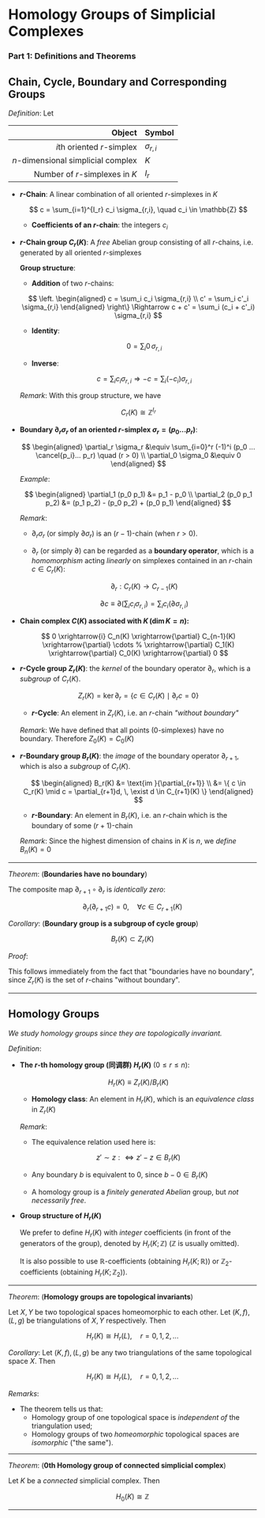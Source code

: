 # Homology Groups of Simplicial Complexes 

### **Part 1: Definitions and Theorems**

## Chain, Cycle, Boundary and Corresponding Groups

*Definition*: Let

<center>

|Object|Symbol|
|-:|:-|
|$i$th oriented $r$-simplex|$\sigma_{r,i}$|
|$n$-dimensional simplicial complex|$K$|
|Number of $r$-simplexes in $K$|$I_r$|

</center>
    
- **$r$-Chain**: A linear combination of all oriented $r$-simplexes in $K$

    $$
    c = \sum_{i=1}^{I_r} c_i \sigma_{r,i}, \quad 
    c_i \in \mathbb{Z}
    $$

    - **Coefficients of an $r$-chain**: the integers $c_i$
    
- **$r$-Chain group $C_r(K)$**: A *free* Abelian group consisting of all $r$-chains, i.e. generated by all oriented $r$-simplexes
    
    **Group structure**:
        
    - **Addition** of two $r$-chains:

    $$
    \left.
    \begin{aligned}
        c = \sum_i c_i \sigma_{r,i} \\ 
        c' = \sum_i c'_i \sigma_{r,i}
    \end{aligned}
    \right\} \Rightarrow
    c + c' = \sum_i (c_i + c'_i) \sigma_{r,i}
    $$

    - **Identity**: 
        
        $$ 0 = \sum_i 0 \, \sigma_{r,i} $$
    
    - **Inverse**: 

        $$
        c = \sum_i c_i \sigma_{r,i} \Rightarrow
        -c = \sum_i (-c_i) \sigma_{r,i}
        $$
    
    *Remark*: With this group structure, we have

    $$
    C_r(K) \cong \mathbb{Z}^{I_r}
    $$

- **Boundary $\partial_r \sigma_r$ of an oriented $r$-simplex $\sigma_r = (p_0 ... p_r)$**:

    $$
    \begin{aligned}
        \partial_r \sigma_r &\equiv
        \sum_{i=0}^r (-1)^i (p_0 ... \cancel{p_i}... p_r)
        \quad (r > 0)
        \\
        \partial_0 \sigma_0 &\equiv 0
    \end{aligned}
    $$

    *Example*:

    $$
    \begin{aligned}
        \partial_1 (p_0 p_1) &= p_1 - p_0 \\
        \partial_2 (p_0 p_1 p_2) &=
        (p_1 p_2) - (p_0 p_2) + (p_0 p_1)
    \end{aligned}
    $$
    
    *Remark*: 
    
    - $\partial_r \sigma_r$ (or simply $\partial \sigma_r$) is an $(r-1)$-chain (when $r>0$).
    
    - $\partial_r$ (or simply $\partial$) can be regarded as a **boundary operator**, which is a *homomorphism* acting *linearly* on simplexes contained in an $r$-chain $c \in C_r(K)$:

        $$
        \partial_r: C_r(K) \to C_{r-1}(K)
        $$

        $$
        \partial c \equiv \partial \left(
            \sum_i c_i \sigma_{r,i}
        \right)
        = \sum_i c_i (\partial \sigma_{r,i})
        $$
    
- **Chain complex $C(K)$ associated with $K \, (\dim{K} = n)$:**

    $$
    0 \xrightarrow{i} C_n(K) 
    \xrightarrow{\partial} C_{n-1}(K)
    \xrightarrow{\partial} \cdots
    % \xrightarrow{\partial} C_1(K)
    \xrightarrow{\partial} C_0(K)
    \xrightarrow{\partial} 0
    $$

- **$r$-Cycle group $Z_r(K)$**: the *kernel* of the boundary operator $\partial_r$, which is a *subgroup* of $C_r(K)$.

    $$
    Z_r(K) = \ker{\partial_r}
    = \{c \in C_r(K) \mid \partial_r c = 0\}
    $$

    - **$r$-Cycle**: An element in $Z_r(K)$, i.e. an $r$-chain *"without boundary"*
    
    *Remark*: We have defined that all points (0-simplexes) have no boundary. Therefore $Z_0(K) = C_0(K)$ 

- **$r$-Boundary group $B_r(K)$**: the *image* of the boundary operator $\partial_{r+1}$, which is also a *subgroup* of $C_r(K)$.
    
    $$
    \begin{aligned}
        B_r(K) &= \text{im }{\partial_{r+1}} \\
        &= \{
            c \in C_r(K) \mid 
            c = \partial_{r+1}d, \,
            \exist d \in C_{r+1}(K)
        \}
    \end{aligned}
    $$

    - **$r$-Boundary**: An element in $B_r(K)$, i.e. an $r$-chain which is the boundary of some $(r+1)$-chain

    *Remark*: Since the highest dimension of chains in $K$ is $n$, we *define* $B_n(K) = 0$

----

*Theorem*: (**Boundaries have no boundary**)

The composite map $\partial_{r+1} \circ \partial_r$ is *identically zero*:

$$
\partial_r(\partial_{r+1}c) = 0, 
\quad \forall c \in C_{r+1}(K)
$$

*Corollary*: (**Boundary group is a subgroup of cycle group**)

$$
B_r(K) \subset Z_r(K)
$$

*Proof*:

This follows immediately from the fact that "boundaries have no boundary", since $Z_r(K)$ is the set of $r$-chains "without boundary". 

----

## Homology Groups

*We study homology groups since they are topologically invariant.*

*Definition*:

- **The $r$-th homology group (同调群) $H_r(K)$** $(0 \le r \le n)$:
    
    $$
    H_r(K) \equiv Z_r(K) / B_r(K)
    $$

    - **Homology class**: An element in $H_r(K)$, which is an *equivalence class* in $Z_r(K)$

    *Remark*: 
    
    - The equivalence relation used here is: 
    
    $$
    z' \sim z :\Leftrightarrow z' - z \in B_r(K)
    $$

    - Any boundary $b$ is equivalent to 0, since $b - 0 \in B_r(K)$
    
    - A homology group is a *finitely generated Abelian* group, but *not necessarily free*.
  
- **Group structure of $H_r(K)$**

    We prefer to define $H_r(K)$ with *integer* coefficients (in front of the generators of the group), denoted by $H_r(K;\mathbb{Z})$ ($\mathbb{Z}$ is usually omitted). 

    It is also possible to use $\mathbb{R}$-coefficients (obtaining $H_r(K;\mathbb{R})$) or $\mathbb{Z}_2$-coefficients (obtaining $H_r(K;\mathbb{Z}_2)$). 

----

*Theorem*: (**Homology groups are topological invariants**)

Let $X, Y$ be two topological spaces homeomorphic to each other. Let $(K,f), (L,g)$ be triangulations of $X, Y$ respectively. Then

$$
H_r(K) \cong H_r(L), \quad r = 0,1,2,...
$$

*Corollary*: Let $(K,f), (L,g)$ be any two triangulations of the same topological space $X$. Then

$$
H_r(K) \cong H_r(L), \quad r = 0,1,2,...
$$

*Remarks*:

- The theorem tells us that:
    - Homology group of one topological space is *independent of* the triangulation used;
    - Homology groups of two *homeomorphic* topological spaces are *isomorphic*  ("the same").

----

*Theorem*: (**0th Homology group of connected simplicial complex**)

Let $K$ be a *connected* simplicial complex. Then

$$
H_0(K) \cong \mathbb{Z}
$$

----
